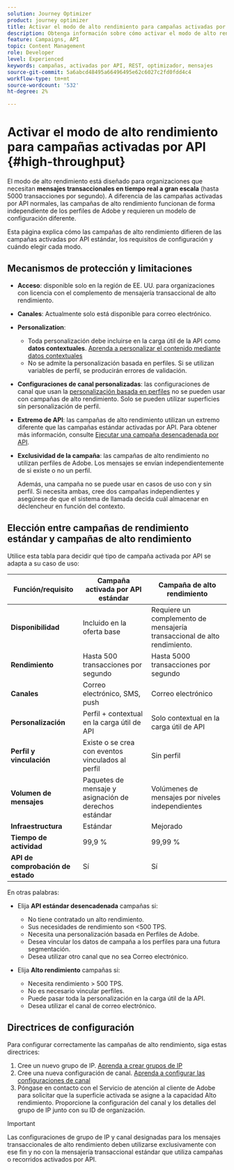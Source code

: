 ```yaml
---
solution: Journey Optimizer
product: journey optimizer
title: Activar el modo de alto rendimiento para campañas activadas por API
description: Obtenga información sobre cómo activar el modo de alto rendimiento para campañas activadas por API.
feature: Campaigns, API
topic: Content Management
role: Developer
level: Experienced
keywords: campañas, activadas por API, REST, optimizador, mensajes
source-git-commit: 5a6abcd48495a66496495e62c6027c2fd0fdd4c4
workflow-type: tm+mt
source-wordcount: '532'
ht-degree: 2%

---
```



# Activar el modo de alto rendimiento para campañas activadas por API {#high-throughput}

El modo de alto rendimiento está diseñado para organizaciones que necesitan **mensajes transaccionales en tiempo real a gran escala** (hasta 5000 transacciones por segundo). A diferencia de las campañas activadas por API normales, las campañas de alto rendimiento funcionan de forma independiente de los perfiles de Adobe y requieren un modelo de configuración diferente.

Esta página explica cómo las campañas de alto rendimiento difieren de las campañas activadas por API estándar, los requisitos de configuración y cuándo elegir cada modo.

## Mecanismos de protección y limitaciones

* **Acceso**: disponible solo en la región de EE. UU. para organizaciones con licencia con el complemento de mensajería transaccional de alto rendimiento.

* **Canales**: Actualmente solo está disponible para correo electrónico.

* **Personalization**:

   * Toda personalización debe incluirse en la carga útil de la API como **datos contextuales**. [Aprenda a personalizar el contenido mediante datos contextuales](../campaigns/api-triggered-campaign-action.md#contextual)
   * No se admite la personalización basada en perfiles. Si se utilizan variables de perfil, se producirán errores de validación.

* **Configuraciones de canal personalizadas**: las configuraciones de canal que usan la [personalización basada en perfiles](../email/surface-personalization.md) no se pueden usar con campañas de alto rendimiento. Solo se pueden utilizar superficies sin personalización de perfil.

* **Extremo de API**: las campañas de alto rendimiento utilizan un extremo diferente que las campañas estándar activadas por API. Para obtener más información, consulte [Ejecutar una campaña desencadenada por API](../campaigns/trigger-campaigns.md#trigger).

* **Exclusividad de la campaña**: las campañas de alto rendimiento no utilizan perfiles de Adobe. Los mensajes se envían independientemente de si existe o no un perfil.

  Además, una campaña no se puede usar en casos de uso con y sin perfil. Si necesita ambas, cree dos campañas independientes y asegúrese de que el sistema de llamada decida cuál almacenar en déclencheur en función del contexto.

## Elección entre campañas de rendimiento estándar y campañas de alto rendimiento

Utilice esta tabla para decidir qué tipo de campaña activada por API se adapta a su caso de uso:

| Función/requisito | Campaña activada por API estándar | Campaña de alto rendimiento |
|------------------------|---------------------------------|---------------------------|
| **Disponibilidad** | Incluido en la oferta base | Requiere un complemento de mensajería transaccional de alto rendimiento. |
| **Rendimiento** | Hasta 500 transacciones por segundo | Hasta 5000 transacciones por segundo |
| **Canales** | Correo electrónico, SMS, push | Correo electrónico |
| **Personalización** | Perfil + contextual en la carga útil de API | Solo contextual en la carga útil de API |
| **Perfil y vinculación** | Existe o se crea con eventos vinculados al perfil | Sin perfil |
| **Volumen de mensajes** | Paquetes de mensaje y asignación de derechos estándar | Volúmenes de mensajes por niveles independientes |
| **Infraestructura** | Estándar | Mejorado |
| **Tiempo de actividad** | 99,9 % | 99,99 % |
| **API de comprobación de estado** | Sí | Sí |

En otras palabras:

* Elija **API estándar desencadenada** campañas si:
   * No tiene contratado un alto rendimiento.
   * Sus necesidades de rendimiento son &lt;500 TPS.
   * Necesita una personalización basada en Perfiles de Adobe.
   * Desea vincular los datos de campaña a los perfiles para una futura segmentación.
   * Desea utilizar otro canal que no sea Correo electrónico.

* Elija **Alto rendimiento** campañas si:
   * Necesita rendimiento > 500 TPS.
   * No es necesario vincular perfiles.
   * Puede pasar toda la personalización en la carga útil de la API.
   * Desea utilizar el canal de correo electrónico.

## Directrices de configuración

Para configurar correctamente las campañas de alto rendimiento, siga estas directrices:

1. Cree un nuevo grupo de IP. [Aprenda a crear grupos de IP](../configuration/ip-pools.md)
1. Cree una nueva configuración de canal. [Aprenda a configurar las configuraciones de canal](../configuration/channel-surfaces.md)
1. Póngase en contacto con el Servicio de atención al cliente de Adobe para solicitar que la superficie activada se asigne a la capacidad Alto rendimiento. Proporcione la configuración del canal y los detalles del grupo de IP junto con su ID de organización.

>[!IMPORTANT]
>
>Las configuraciones de grupo de IP y canal designadas para los mensajes transaccionales de alto rendimiento deben utilizarse exclusivamente con ese fin y no con la mensajería transaccional estándar que utiliza campañas o recorridos activados por API.
